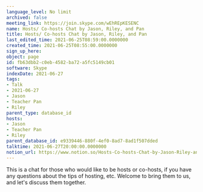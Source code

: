 ```yaml
---
language_level: No limit
archived: false
meeting_link: https://join.skype.com/wEhREpKESENC
name: Hosts/ Co-hosts Chat by Jason, Riley, and Pan
title: Hosts/ Co-hosts Chat by Jason, Riley, and Pan
last_edited_time: 2021-06-25T08:59:00.0000000
created_time: 2021-06-25T08:55:00.0000000
sign_up_here: 
object: page
id: fb63dbb2-c0eb-4582-ba72-a5fc5149cb01
software: Skype
indexDate: 2021-06-27
tags:
- Talk
- 2021-06-27
- Jason
- Teacher Pan
- Riley
parent_type: database_id
hosts:
- Jason
- Teacher Pan
- Riley
parent_database_id: e9339446-880f-4ef0-8ad7-8ad1f507dded
talktime: 2021-06-27T20:00:00.0000000
notion_url: https://www.notion.so/Hosts-Co-hosts-Chat-by-Jason-Riley-and-Pan-fb63dbb2c0eb4582ba72a5fc5149cb01
---
```


This is a chat for those who would like to be hosts or co-hosts, if you have any questions about the tips of hosting, etc. Welcome to bring them to us, and let's discuss them together.

